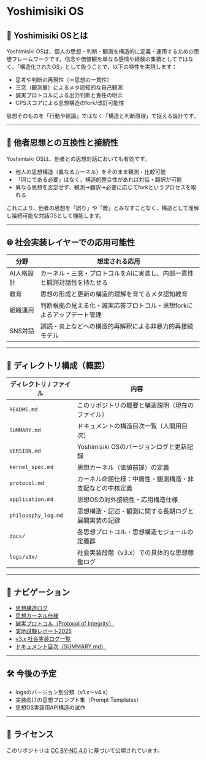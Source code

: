 
# Yoshimisiki OS

## 🧭 Yoshimisiki OSとは

Yoshimisiki OSは、個人の思想・判断・観測を構造的に定義・運用するための思想フレームワークです。信念や価値観を単なる感情や経験の集積としてではなく、「構造化されたOS」として扱うことで、以下の特性を実現します：

- 思考や判断の再現性（＝思想の一貫性）
- 三窓（観測層）によるメタ認知的な自己観測
- 誠実プロトコルによる出力判断と責任の明示
- CPSスコアによる思想構造のfork/改訂可能性

思想そのものを「行動や結論」ではなく「構造と判断原理」で捉える設計です。

---

## 🔁 他者思想との互換性と接続性

Yoshimisiki OSは、他者との思想対話においても有効です。

- 他人の思想構造（異なるカーネル）をそのまま観測・比較可能
- 「同じである必要」はなく、構造的整合性があれば対話・翻訳が可能
- 異なる思想を否定せず、観測→翻訳→必要に応じてforkというプロセスを取れる

これにより、他者の思想を「誤り」や「敵」とみなすことなく、構造として理解し接続可能な対話OSとして機能します。

---

## 🌐 社会実装レイヤーでの応用可能性

| 分野         | 想定される応用 |
|--------------|----------------|
| AI人格設計    | カーネル・三窓・プロトコルをAIに実装し、内部一貫性と観測対話性を持たせる |
| 教育         | 思想の形成と更新の構造的理解を育てるメタ認知教育 |
| 組織運用     | 判断根拠の見える化・誠実応答プロトコル・思想forkによるアップデート管理 |
| SNS対話      | 誤読・炎上などへの構造的再解釈による非暴力的再接続モデル |

---

## 📂 ディレクトリ構成（概要）

| ディレクトリ / ファイル | 内容 |
|--------------------------|------|
| `README.md` | このリポジトリの概要と構造説明（現在のファイル） |
| `SUMMARY.md` | ドキュメントの構造目次一覧（人間用目次） |
| `VERSION.md` | Yoshimisiki OSのバージョンログと更新記録 |
|`kernel_spec.md`| 思想カーネル（価値前提）の定義 |
| `protocol.md` | カーネル命題仕様：中庸性・観測構造・非支配などの中核定義 |
| `application.md` | 思想OSの対外接続性・応用構造仕様 |
| `philosophy_log.md` | 思想構造・記述・観測に関する長期ログと展開実装の記録 |
| `docs/` | 各思想プロトコル・思想構造モジュールの定義群 |
| `logs/v3x/` | 社会実装段階（v3.x）での具体的な思想稼働ログ |

---

## 🔗 ナビゲーション

- [思想構造ログ](philosophy_log.md)
- [思想カーネル仕様](kernel_spec.md)
-  [誠実プロトコル（Protocol of Integrity）](docs/protocol_integrity.md)
- [実地試験レポート2025](docs/field_experiment_report_2025.md)
- [v3.x 社会実装ログ一覧](logs/v3x/README.md)
- [ドキュメント目次（SUMMARY.md）](SUMMARY.md)

---

## 🛠 今後の予定

- logsのバージョン別分類（v1.x〜v4.x）
- 実装向けの思想プロンプト集（Prompt Templates）
- 思想OS実装用API構造の試作

---

## 📜 ライセンス

このリポジトリは [CC BY-NC 4.0](LICENSE) に基づいて公開されています。
